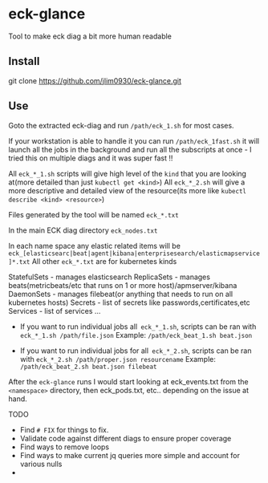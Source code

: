 # eck-glance
Tool to make eck diag a bit more human readable

## Install
git clone https://github.com/jlim0930/eck-glance.git

## Use
Goto the extracted eck-diag and run `/path/eck_1.sh` for most cases.

If your workstation is able to handle it you can run `/path/eck_1fast.sh` it will launch all the jobs in the background and run all the subscripts at once - I tried this on multiple diags and it was super fast !!

All `eck_*_1.sh` scripts will give high level of the `kind` that you are looking at(more detailed than just `kubectl get <kind>`)
All `eck_*_2.sh` will give a more descriptive and detailed view of the resource(its more like `kubectl describe <kind> <resource>`)

Files generated by the tool will be named `eck_*.txt`

In the main ECK diag directory `eck_nodes.txt`

In each name space any elastic related items will be `eck_[elasticsearc|beat|agent|kibana|enterprisesearch/elasticmapservice]*.txt`
All other `eck_*.txt` are for kubernetes kinds

StatefulSets - manages elasticsearch
ReplicaSets - manages beats(metricbeats/etc that runs on 1 or more host)/apmserver/kibana
DaemonSets - manages filebeat(or anything that needs to run on all kubernetes hosts)
Secrets - list of secrets like passwords,certificates,etc
Services - list of services
...


* If you want to run individual jobs all` eck_*_1.sh`, scripts can be ran with `eck_*_1.sh /path/file.json`
  Example: `/path/eck_beat_1.sh beat.json`

* If you want to run individual jobs for all` eck_*_2.sh`, scripts can be ran with `eck_*_2.sh /path/proper.json resourcename`
  Example: `/path/eck_beat_2.sh beat.json filebeat`
  

After the `eck-glance` runs I would start looking at eck_events.txt from the `<namespace>` directory, then eck_pods.txt, etc.. depending on the issue at hand.


TODO

* Find `# FIX` for things to fix.
* Validate code against different diags to ensure proper coverage
* Find ways to remove loops
* Find ways to make current jq queries more simple and account for various nulls
* 
